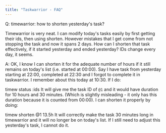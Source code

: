```yaml
---
title: "Taskwarrior - FAQ"
---
```


Q: timewarrior: how to shorten yesterday's task?

Timewarrior is very neat. I can modify today's tasks easily by first getting their ids, then using shorten. However mistakes that I get come from not stopping the task and now it spans 2 days. How can I shorten that task effectively, if it started yesterday and ended yesterday? IDs change every day, it seems.

A: OK, I know I can shorten it for the adequate number of hours if it still remains on today's list (i.e. started at 00:00). Say I have task from yesterday starting at 22:00, completed at 22:30 and I forgot to complete it in taskwarrior. I remember about this today at 10:30. If I do:

timew status :ids
It will give me the task ID of `@1` and it would have duration for 10 hours and 30 minutes. (Which is slightly misleading - it only has this duration because it is counted from 00:00). I can shorten it properly by doing:

timew shorten @1 13.5h
It will correctly make the task 30 minutes long in timewarrior and it will no longer be on today's list. If I still need to adjust this yesterday's  task, I cannot do it.

